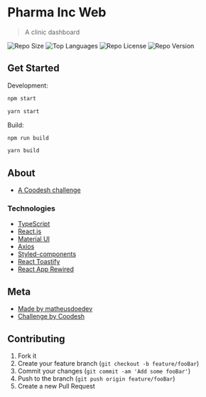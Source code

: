 # Pharma Inc Web

> A clinic dashboard

![Repo Size][repo-size]
![Top Languages][top-languages]
![Repo License][repo-license]
![Repo Version][repo-version]

## Get Started

Development:

```sh
npm start

yarn start
```

Build:

```sh
npm run build

yarn build
```

## About

- [A Coodesh challenge](https://lab.coodesh.com/public-challenges/front-end-challenge-2021)

### Technologies

- [TypeScript](https://www.typescriptlang.org/docs/)
- [React.js](https://reactjs.org/)
- [Material UI](https://v4.mui.com/)
- [Axios](https://github.com/axios/axios)
- [Styled-components](https://styled-components.com/)
- [React Toastify](https://fkhadra.github.io/react-toastify/introduction/)
- [React App Rewired](https://www.npmjs.com/package/react-app-rewired)

## Meta

- [Made by matheusdoedev](https://www.linkedin.com/in/matheusdoe-dev/)
- [Challenge by Coodesh](https://lab.coodesh.com/public-challenges/front-end-challenge-2021)

## Contributing

1. Fork it
2. Create your feature branch (`git checkout -b feature/fooBar`)
3. Commit your changes (`git commit -am 'Add some fooBar'`)
4. Push to the branch (`git push origin feature/fooBar`)
5. Create a new Pull Request

<!-- Markdown link & img dfn's -->

[top-languages]: https://img.shields.io/github/languages/top/matheusdoedev/pharma-inc-web?style=flat-square
[repo-size]: https://img.shields.io/github/repo-size/matheusdoedev/pharma-inc-web?style=flat-square
[repo-license]: https://img.shields.io/github/license/matheusdoedev/pharma-inc-web?style=flat-square
[repo-version]: https://img.shields.io/github/package-json/v/matheusdoedev/pharma-inc-web?style=flat-square
[matheus-img]: https://img.shields.io/badge/-matheusdoe.dev-%23811662?style=flat-square
